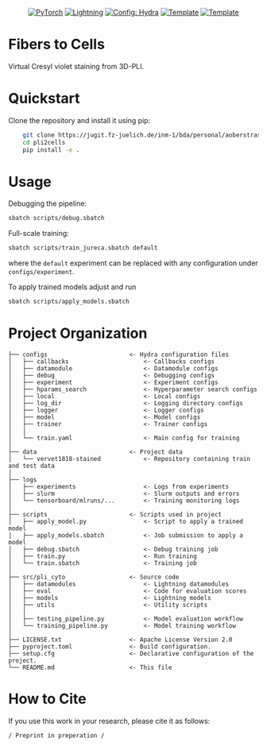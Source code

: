 

<div align="center">

<a href="https://pytorch.org/get-started/locally/"><img alt="PyTorch" src="https://img.shields.io/badge/PyTorch-ee4c2c?logo=pytorch&logoColor=white"></a>
<a href="https://pytorchlightning.ai/"><img alt="Lightning" src="https://img.shields.io/badge/-Lightning-792ee5?logo=pytorchlightning&logoColor=white"></a>
<a href="https://hydra.cc/"><img alt="Config: Hydra" src="https://img.shields.io/badge/Config-Hydra-89b8cd"></a>
<a href="https://github.com/HelmholtzAI-Consultants-Munich/ML-Pipeline-Template"><img alt="Template" src="https://img.shields.io/badge/-Lightning--Hydra--Template-017F2F?style=flat&logo=github&labelColor=gray"></a>
<a href="https://github.com/pyscaffold/pyscaffoldext-dsproject"><img alt="Template" src="https://img.shields.io/badge/-Pyscaffold--Datascience-017F2F?style=flat&logo=github&labelColor=gray"></a>

</div>

# Fibers to Cells

Virtual Cresyl violet staining from 3D-PLI.


# Quickstart

Clone the repository and install it using pip:

```bash
    git clone https://jugit.fz-juelich.de/inm-1/bda/personal/aoberstrass/projects/pli2cells.git
    cd pli2cells
    pip install -e .
```

# Usage

Debugging the pipeline:
```bash
sbatch scripts/debug.sbatch
```

Full-scale training:
```bash
sbatch scripts/train_jureca.sbatch default
```
where the `default` experiment can be replaced with any configuration under `configs/experiment`.

To apply trained models adjust and run
```bash
sbatch scripts/apply_models.sbatch
```

# Project Organization
```
├── configs                       <- Hydra configuration files
│   ├── callbacks                     <- Callbacks configs
│   ├── datamodule                    <- Datamodule configs
│   ├── debug                         <- Debugging configs
│   ├── experiment                    <- Experiment configs
│   ├── hparams_search                <- Hyperparameter search configs
│   ├── local                         <- Local configs
│   ├── log_dir                       <- Logging directory configs
│   ├── logger                        <- Logger configs
│   ├── model                         <- Model configs
│   ├── trainer                       <- Trainer configs
│   │
│   └── train.yaml                    <- Main config for training
│
├── data                          <- Project data
│   └── vervet1818-stained            <- Repository containing train and test data
│
├── logs
│   ├── experiments                   <- Logs from experiments
│   ├── slurm                         <- Slurm outputs and errors
│   └── tensorboard/mlruns/...        <- Training monitoring logs
│
├── scripts                       <- Scripts used in project
│   ├── apply_model.py                <- Script to apply a trained model
│   ├── apply_models.sbatch           <- Job submission to apply a model
│   ├── debug.sbatch                  <- Debug training job
│   ├── train.py                      <- Run training
│   └── train.sbatch                  <- Training job
│
├── src/pli_cyto                  <- Source code
│   ├── datamodules                   <- Lightning datamodules
│   ├── eval                          <- Code for evaluation scores
│   ├── models                        <- Lightning models
│   ├── utils                         <- Utility scripts
│   │
│   ├── testing_pipeline.py           <- Model evaluation workflow
│   └── training_pipeline.py          <- Model training workflow
│
├── LICENSE.txt                   <- Apache License Version 2.0
├── pyproject.toml                <- Build configuration.
├── setup.cfg                     <- Declarative configuration of the project.
└── README.md                     <- This file
```

# How to Cite

If you use this work in your research, please cite it as follows:
```
/ Preprint in preperation /
```
